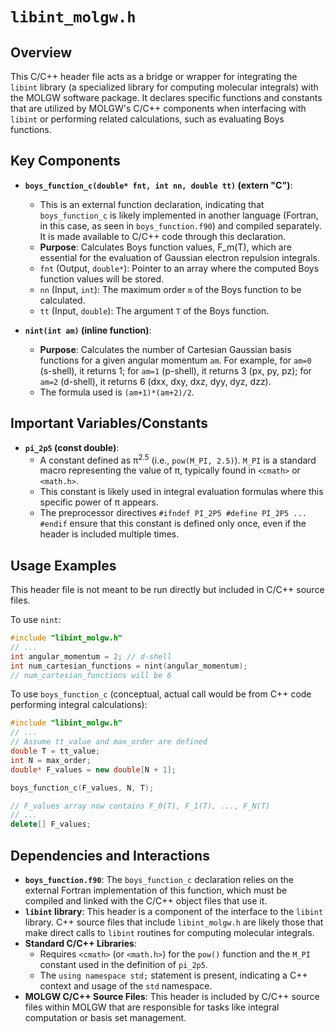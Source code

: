 # `libint_molgw.h`

## Overview

This C/C++ header file acts as a bridge or wrapper for integrating the `libint` library (a specialized library for computing molecular integrals) with the MOLGW software package. It declares specific functions and constants that are utilized by MOLGW's C/C++ components when interfacing with `libint` or performing related calculations, such as evaluating Boys functions.

## Key Components

*   **`boys_function_c(double* fnt, int nn, double tt)` (extern "C")**:
    *   This is an external function declaration, indicating that `boys_function_c` is likely implemented in another language (Fortran, in this case, as seen in `boys_function.f90`) and compiled separately. It is made available to C/C++ code through this declaration.
    *   **Purpose**: Calculates Boys function values, F_m(T), which are essential for the evaluation of Gaussian electron repulsion integrals.
    *   `fnt` (Output, `double*`): Pointer to an array where the computed Boys function values will be stored.
    *   `nn` (Input, `int`): The maximum order `m` of the Boys function to be calculated.
    *   `tt` (Input, `double`): The argument `T` of the Boys function.

*   **`nint(int am)` (inline function)**:
    *   **Purpose**: Calculates the number of Cartesian Gaussian basis functions for a given angular momentum `am`. For example, for `am=0` (s-shell), it returns 1; for `am=1` (p-shell), it returns 3 (px, py, pz); for `am=2` (d-shell), it returns 6 (dxx, dxy, dxz, dyy, dyz, dzz).
    *   The formula used is `(am+1)*(am+2)/2`.

## Important Variables/Constants

*   **`pi_2p5` (const double)**:
    *   A constant defined as &pi;<sup>2.5</sup> (i.e., `pow(M_PI, 2.5)`). `M_PI` is a standard macro representing the value of &pi;, typically found in `<cmath>` or `<math.h>`.
    *   This constant is likely used in integral evaluation formulas where this specific power of &pi; appears.
    *   The preprocessor directives `#ifndef PI_2P5 #define PI_2P5 ... #endif` ensure that this constant is defined only once, even if the header is included multiple times.

## Usage Examples

This header file is not meant to be run directly but included in C/C++ source files.

To use `nint`:
```cpp
#include "libint_molgw.h"
// ...
int angular_momentum = 2; // d-shell
int num_cartesian_functions = nint(angular_momentum);
// num_cartesian_functions will be 6
```

To use `boys_function_c` (conceptual, actual call would be from C++ code performing integral calculations):
```cpp
#include "libint_molgw.h"
// ...
// Assume tt_value and max_order are defined
double T = tt_value;
int N = max_order;
double* F_values = new double[N + 1];

boys_function_c(F_values, N, T);

// F_values array now contains F_0(T), F_1(T), ..., F_N(T)
// ...
delete[] F_values;
```

## Dependencies and Interactions

*   **`boys_function.f90`**: The `boys_function_c` declaration relies on the external Fortran implementation of this function, which must be compiled and linked with the C/C++ object files that use it.
*   **`libint` library**: This header is a component of the interface to the `libint` library. C++ source files that include `libint_molgw.h` are likely those that make direct calls to `libint` routines for computing molecular integrals.
*   **Standard C/C++ Libraries**:
    *   Requires `<cmath>` (or `<math.h>`) for the `pow()` function and the `M_PI` constant used in the definition of `pi_2p5`.
    *   The `using namespace std;` statement is present, indicating a C++ context and usage of the `std` namespace.
*   **MOLGW C/C++ Source Files**: This header is included by C/C++ source files within MOLGW that are responsible for tasks like integral computation or basis set management.

```
